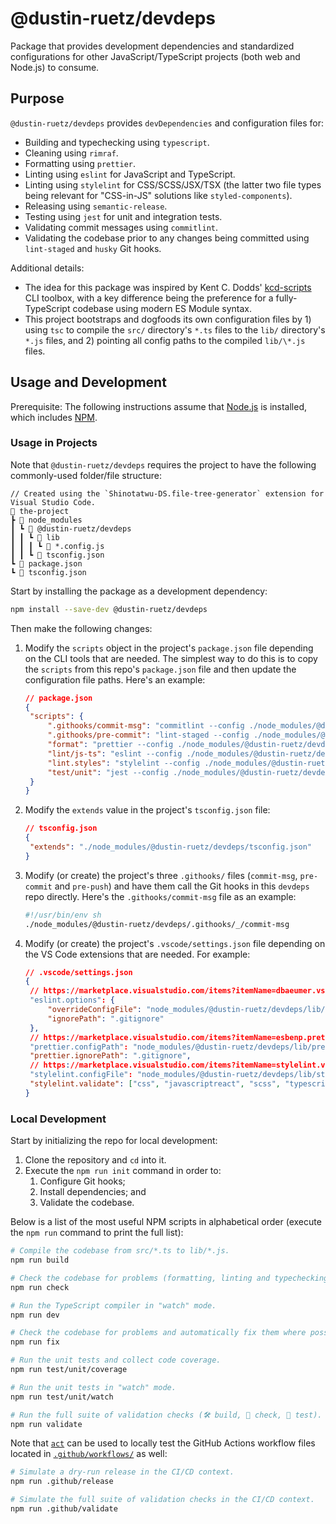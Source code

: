 # @dustin-ruetz/devdeps

Package that provides development dependencies and standardized configurations for other JavaScript/TypeScript projects (both web and Node.js) to consume.

## Purpose

`@dustin-ruetz/devdeps` provides `devDependencies` and configuration files for:

- Building and typechecking using `typescript`.
- Cleaning using `rimraf`.
- Formatting using `prettier`.
- Linting using `eslint` for JavaScript and TypeScript.
- Linting using `stylelint` for CSS/SCSS/JSX/TSX (the latter two file types being relevant for "CSS-in-JS" solutions like `styled-components`).
- Releasing using `semantic-release`.
- Testing using `jest` for unit and integration tests.
- Validating commit messages using `commitlint`.
- Validating the codebase prior to any changes being committed using `lint-staged` and `husky` Git hooks.

Additional details:

- The idea for this package was inspired by Kent C. Dodds' [kcd-scripts](https://github.com/kentcdodds/kcd-scripts) CLI toolbox, with a key difference being the preference for a fully-TypeScript codebase using modern ES Module syntax.
- This project bootstraps and dogfoods its own configuration files by 1) using `tsc` to compile the `src/` directory's `*.ts` files to the `lib/` directory's `*.js` files, and 2) pointing all config paths to the compiled `lib/\*.js` files.

## Usage and Development

Prerequisite: The following instructions assume that [Node.js](https://nodejs.org/en/download) is installed, which includes [NPM](https://www.npmjs.com).

### Usage in Projects

Note that `@dustin-ruetz/devdeps` requires the project to have the following commonly-used folder/file structure:

```text
// Created using the `Shinotatwu-DS.file-tree-generator` extension for Visual Studio Code.
📂 the-project
┣ 📂 node_modules
┃ ┗ 📂 @dustin-ruetz/devdeps
┃ ┃ ┗ 📂 lib
┃ ┃ ┃ ┗ 📄 *.config.js
┃ ┃ ┗ 📄 tsconfig.json
┗ 📄 package.json
┗ 📄 tsconfig.json
```

Start by installing the package as a development dependency:

```sh
npm install --save-dev @dustin-ruetz/devdeps
```

Then make the following changes:

1. Modify the `scripts` object in the project's `package.json` file depending on the CLI tools that are needed. The simplest way to do this is to copy the `scripts` from this repo's `package.json` file and then update the configuration file paths. Here's an example:

   ```json
   // package.json
   {
   	"scripts": {
   		".githooks/commit-msg": "commitlint --config ./node_modules/@dustin-ruetz/devdeps/lib/commitlint.config.js --edit",
   		".githooks/pre-commit": "lint-staged --config ./node_modules/@dustin-ruetz/devdeps/lib/lint-staged.config.js --relative",
   		"format": "prettier --config ./node_modules/@dustin-ruetz/devdeps/lib/prettier.config.js --ignore-path ./.gitignore",
   		"lint/js-ts": "eslint --config ./node_modules/@dustin-ruetz/devdeps/lib/eslint.config.cjs --ignore-path ./.gitignore",
   		"lint.styles": "stylelint --config ./node_modules/@dustin-ruetz/devdeps/lib/stylelint.config.js --ignore-path ./.gitignore",
   		"test/unit": "jest --config ./node_modules/@dustin-ruetz/devdeps/lib/jest.config.js"
   	}
   }
   ```

1. Modify the `extends` value in the project's `tsconfig.json` file:

   ```json
   // tsconfig.json
   {
   	"extends": "./node_modules/@dustin-ruetz/devdeps/tsconfig.json"
   }
   ```

1. Modify (or create) the project's three `.githooks/` files (`commit-msg`, `pre-commit` and `pre-push`) and have them call the Git hooks in this `devdeps` repo directly. Here's the `.githooks/commit-msg` file as an example:

   ```sh
   #!/usr/bin/env sh
   ./node_modules/@dustin-ruetz/devdeps/.githooks/_/commit-msg
   ```

1. Modify (or create) the project's `.vscode/settings.json` file depending on the VS Code extensions that are needed. For example:

   ```json
   // .vscode/settings.json
   {
   	// https://marketplace.visualstudio.com/items?itemName=dbaeumer.vscode-eslint
   	"eslint.options": {
   		"overrideConfigFile": "node_modules/@dustin-ruetz/devdeps/lib/eslint.config.cjs",
   		"ignorePath": ".gitignore"
   	},
   	// https://marketplace.visualstudio.com/items?itemName=esbenp.prettier-vscode
   	"prettier.configPath": "node_modules/@dustin-ruetz/devdeps/lib/prettier.config.js",
   	"prettier.ignorePath": ".gitignore",
   	// https://marketplace.visualstudio.com/items?itemName=stylelint.vscode-stylelint
   	"stylelint.configFile": "node_modules/@dustin-ruetz/devdeps/lib/stylelint.config.js",
   	"stylelint.validate": ["css", "javascriptreact", "scss", "typescriptreact"]
   }
   ```

### Local Development

Start by initializing the repo for local development:

1. Clone the repository and `cd` into it.
1. Execute the `npm run init` command in order to:
   1. Configure Git hooks;
   1. Install dependencies; and
   1. Validate the codebase.

Below is a list of the most useful NPM scripts in alphabetical order (execute the `npm run` command to print the full list):

```sh
# Compile the codebase from src/*.ts to lib/*.js.
npm run build

# Check the codebase for problems (formatting, linting and typechecking).
npm run check

# Run the TypeScript compiler in "watch" mode.
npm run dev

# Check the codebase for problems and automatically fix them where possible (formatting and linting).
npm run fix

# Run the unit tests and collect code coverage.
npm run test/unit/coverage

# Run the unit tests in "watch" mode.
npm run test/unit/watch

# Run the full suite of validation checks (🛠️ build, 🧐 check, 🧪 test).
npm run validate
```

Note that [`act`]() can be used to locally test the GitHub Actions workflow files located in [`.github/workflows/`](.github/workflows/) as well:

```sh
# Simulate a dry-run release in the CI/CD context.
npm run .github/release

# Simulate the full suite of validation checks in the CI/CD context.
npm run .github/validate
```
